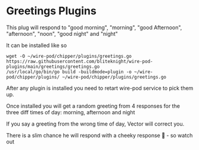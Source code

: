# Greetings Plugins
This plug will respond to "good morning", "morning", "good Afternoon", "afternoon", "noon", "good night" and "night"

It can be installed like so

```
wget -O ~/wire-pod/chipper/plugins/greetings.go https://raw.githubusercontent.com/bliteknight/wire-pod-plugins/main/greetings/greetings.go
/usr/local/go/bin/go build -buildmode=plugin -o ~/wire-pod/chipper/plugins/ ~/wire-pod/chipper/plugins/greetings.go 
```

After any plugin is installed you need to retart wire-pod service to pick them up.

Once installed you will get a random greeting from 4 responses for the three diff times of day: morning, afternoon and night

If you say a greeting from the wrong time of day, Vector will correct you.

There is a slim chance he will respond with a cheeky response 🤣 - so watch out
